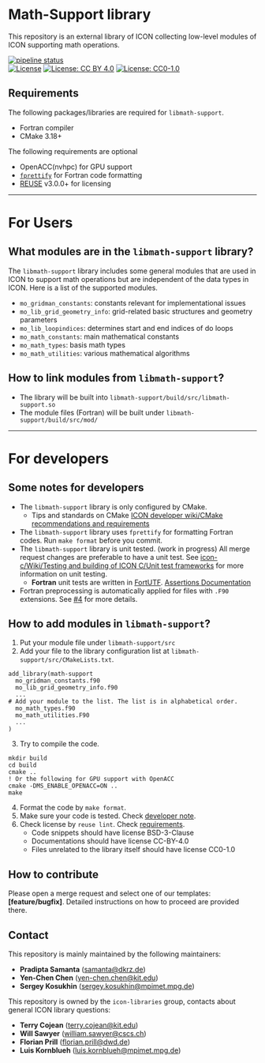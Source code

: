 <!--
ICON

---------------------------------------------------------------
Copyright (C) 2004-2024, DWD, MPI-M, DKRZ, KIT, ETH, MeteoSwiss
Contact information: icon-model.org

See AUTHORS.TXT for a list of authors
See LICENSES/ for license information
SPDX-License-Identifier: CC-BY-4.0
---------------------------------------------------------------
-->

# Math-Support library
This repository is an external library of ICON collecting low-level modules of ICON supporting math operations.

[![pipeline status](https://gitlab.dkrz.de/icon-libraries/libmath-support/badges/master/pipeline.svg)](https://gitlab.dkrz.de/icon-libraries/libmath-support/pipelines/latest?ref=master)  
[![License](https://img.shields.io/badge/License-BSD_3--Clause-blue.svg)](https://gitlab.dkrz.de/icon-libraries/libmath-support/-/blob/master/LICENSES/BSD-3-Clause.txt)
[![License: CC BY 4.0](https://img.shields.io/badge/License-CC_BY_4.0-lightgrey.svg)](https://gitlab.dkrz.de/icon-libraries/libmath-support/-/blob/master/LICENSES/CC-BY-4.0.txt)
[![License: CC0-1.0](https://img.shields.io/badge/License-CC0_1.0-lightgrey.svg)](https://gitlab.dkrz.de/icon-libraries/libmath-support/-/blob/master/LICENSES/CC0-1.0.txt)

## Requirements
The following packages/libraries are required for `libmath-support`.
- Fortran compiler
- CMake 3.18+

The following requirements are optional
- OpenACC(nvhpc) for GPU support
- [`fprettify`](https://github.com/pseewald/fprettify) for Fortran code formatting
- [REUSE](https://reuse.software) v3.0.0+ for licensing

---
# For Users

## What modules are in the `libmath-support` library?
The `libmath-support` library includes some general modules that are used in ICON to support math operations but are independent of the data types in ICON. Here is a list of the supported modules.
- `mo_gridman_constants`: constants relevant for implementational issues
- `mo_lib_grid_geometry_info`: grid-related basic structures and geometry parameters
- `mo_lib_loopindices`: determines start and end indices of do loops
- `mo_math_constants`: main mathematical constants
- `mo_math_types`: basis math types
- `mo_math_utilities`: various mathematical algorithms

## How to link modules from `libmath-support`?
- The library will be built into `libmath-support/build/src/libmath-support.so`
- The module files (Fortran) will be built under `libmath-support/build/src/mod/`

---
# For developers

## Some notes for developers
- The `libmath-support` library is only configured by CMake.
  - Tips and standards on CMake [ICON developer wiki/CMake recommendations and requirements](https://gitlab.dkrz.de/icon/wiki/-/wikis/CMake-recommendations-and-requirements)
- The `libmath-support` library uses `fprettify` for formatting Fortran codes. Run `make format` before you commit.
- The `libmath-support` library is unit tested. (work in progress) All merge request changes are preferable to have a unit test. See [icon-c/Wiki/Testing and building of ICON C/Unit test frameworks](https://gitlab.dkrz.de/icon/icon-c/-/wikis/ICON-C-Phase-0/Testing-and-building-of-ICON-C#unit-test-frameworks) for more information on unit testing.
  - __Fortran__ unit tests are written in [FortUTF](https://github.com/artemis-beta/FortUTF). [Assertions Documentation](https://github.com/artemis-beta/FortUTF/blob/main/docs/assertions.md)
- Fortran preprocessing is automatically applied for files with `.F90` extensions. See [\#4](https://gitlab.dkrz.de/icon-libraries/libfortran-support/-/issues/4) for more details.

## How to add modules in `libmath-support`?
1. Put your module file under `libmath-support/src`
2. Add your file to the library configuration list at `libmath-support/src/CMakeLists.txt`.
```
add_library(math-support
  mo_gridman_constants.f90
  mo_lib_grid_geometry_info.f90
  ...
# Add your module to the list. The list is in alphabetical order.
  mo_math_types.f90
  mo_math_utilities.F90
  ...
)
```
3. Try to compile the code.
```
mkdir build
cd build
cmake ..
! Or the following for GPU support with OpenACC
cmake -DMS_ENABLE_OPENACC=ON ..
make
```
4. Format the code by `make format`.
5. Make sure your code is tested. Check [developer note](#some-notes-for-developers).
6. Check license by `reuse lint`. Check [requirements](#requirements).
    - Code snippets should have license BSD-3-Clause
    - Documentations should have license CC-BY-4.0
    - Files unrelated to the library itself should have license CC0-1.0

## How to contribute
Please open a merge request and select one of our templates: __[feature/bugfix]__. Detailed instructions on how to proceed are provided there.

## Contact
This repository is mainly maintained by the following maintainers:
- __Pradipta Samanta__ (samanta@dkrz.de)
- __Yen-Chen Chen__ (yen-chen.chen@kit.edu)
- __Sergey Kosukhin__ (sergey.kosukhin@mpimet.mpg.de)

This repository is owned by the `icon-libraries` group, contacts about general ICON library questions:
- __Terry Cojean__ (terry.cojean@kit.edu)
- __Will Sawyer__ (william.sawyer@cscs.ch)
- __Florian Prill__ (florian.prill@dwd.de)
- __Luis Kornblueh__ (luis.kornblueh@mpimet.mpg.de)
